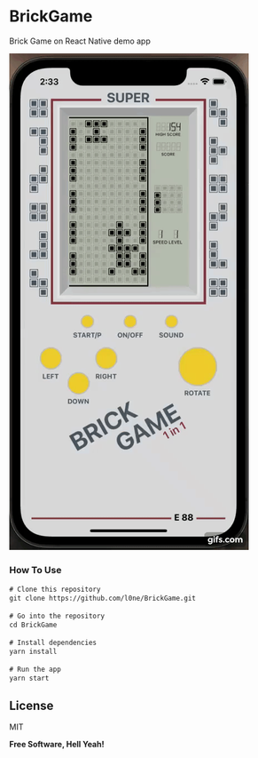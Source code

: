 # BrickGame

Brick Game on React Native demo app

![Brick Game](https://github.com/l0ne/BrickGame/raw/master/gif.gif)

### How To Use

```
# Clone this repository
git clone https://github.com/l0ne/BrickGame.git

# Go into the repository
cd BrickGame

# Install dependencies
yarn install

# Run the app
yarn start
```

License
----

MIT


**Free Software, Hell Yeah!**
